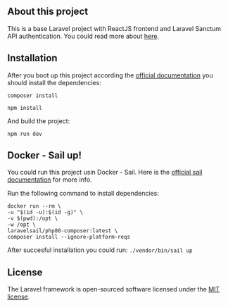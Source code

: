 
## About this project

This is a base Laravel project with ReactJS frontend and Laravel Sanctum API authentication. You could read more about [here](https://medium.com/@tthdvd/build-a-react-web-app-with-laravel-sanctum-part-1-login-c657d0bbbb0b).


## Installation

After you boot up this project according the [official documentation](https://laravel.com/docs/) you should install the dependencies:

`composer install`

`npm install`

And build the project:

`npm run dev`

## Docker - Sail up!
You could run this project usin Docker - Sail. Here is the [official sail documentation](https://laravel.com/docs/9.x/sail) for more info.


Run the following command to install dependencies:
```
docker run --rm \
-u "$(id -u):$(id -g)" \
-v $(pwd):/opt \
-w /opt \
laravelsail/php80-composer:latest \
composer install --ignore-platform-reqs
```

After succesful installation you could run:
`./vendor/bin/sail up`

## License

The Laravel framework is open-sourced software licensed under the [MIT license](https://opensource.org/licenses/MIT).
